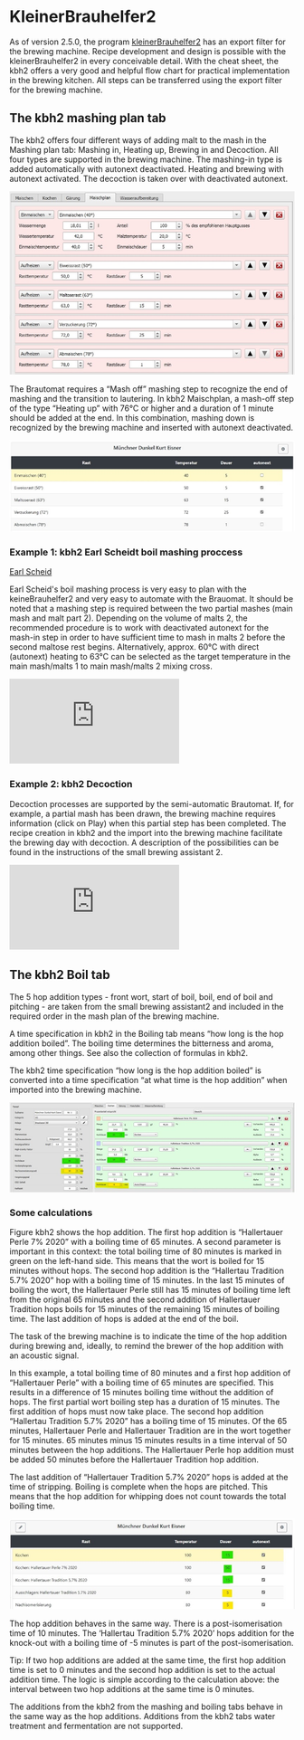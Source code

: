 # KleinerBrauhelfer2

As of version 2.5.0, the program [kleinerBrauhelfer2](https://kleiner-brauhelfer.de/) has an export filter for the brewing machine. Recipe development and design is possible with the kleinerBrauhelfer2 in every conceivable detail. With the cheat sheet, the kbh2 offers a very good and helpful flow chart for practical implementation in the brewing kitchen. All steps can be transferred using the export filter for the brewing machine.

## The kbh2 mashing plan tab

The kbh2 offers four different ways of adding malt to the mash in the Mashing plan tab: Mashing in, Heating up, Brewing in and Decoction. All four types are supported in the brewing machine. The mashing-in type is added automatically with autonext deactivated. Heating and brewing with autonext activated. The decoction is taken over with deactivated autonext.

![boiling](/docs/img/kbh2-maischplan.jpg)

 The Brautomat requires a “Mash off” mashing step to recognize the end of mashing and the transition to lautering. In kbh2 Maischplan, a mash-off step of the type “Heating up” with 76°C or higher and a duration of 1 minute should be added at the end. In this combination, mashing down is recognized by the brewing machine and inserted with autonext deactivated.

![boiling](/docs/img/kbh2-maischplan2.jpg)

### Example 1: kbh2 Earl Scheidt boil mashing proccess

[Earl Scheid](http://hb-tauschboerse.bplaced.net/Neues_Maischverfahren.htm)

Earl Scheid's boil mashing process is very easy to plan with the keineBrauhelfer2 and very easy to automate with the Brauomat. It should be noted that a mashing step is required between the two partial mashes (main mash and malt part 2). Depending on the volume of malts 2, the recommended procedure is to work with deactivated autonext for the mash-in step in order to have sufficient time to mash in malts 2 before the second maltose rest begins. Alternatively, approx. 60°C with direct (autonext) heating to 63°C can be selected as the target temperature in the main mash/malts 1 to main mash/malts 2 mixing cross.

![Beispiel](https://kleiner-brauhelfer.de/docs/programmreiter/rezept/rezept-maischplan.html#variation-das-earlsche-kochmaischverfahren)

### Example 2: kbh2 Decoction

Decoction processes are supported by the semi-automatic Brautomat. If, for example, a partial mash has been drawn, the brewing machine requires information (click on Play) when this partial step has been completed. The recipe creation in kbh2 and the import into the brewing machine facilitate the brewing day with decoction. A description of the possibilities can be found in the instructions of the small brewing assistant 2.

![Beispiel](https://kleiner-brauhelfer.de/docs/programmreiter/rezept/rezept-maischplan.html#die-dekoktion)

## The kbh2 Boil tab

The 5 hop addition types - front wort, start of boil, boil, end of boil and pitching - are taken from the small brewing assistant2 and included in the required order in the mash plan of the brewing machine.

A time specification in kbh2 in the Boiling tab means “how long is the hop addition boiled”. The boiling time determines the bitterness and aroma, among other things. See also the collection of formulas in kbh2.

The kbh2 time specification “how long is the hop addition boiled” is converted into a time specification “at what time is the hop addition” when imported into the brewing machine.

![boiling](/docs/img/hopfen.jpg)

### Some calculations

Figure kbh2 shows the hop addition. The first hop addition is “Hallertauer Perle 7% 2020” with a boiling time of 65 minutes. A second parameter is important in this context: the total boiling time of 80 minutes is marked in green on the left-hand side. This means that the wort is boiled for 15 minutes without hops. The second hop addition is the “Hallertau Tradition 5.7% 2020” hop with a boiling time of 15 minutes. In the last 15 minutes of boiling the wort, the Hallertauer Perle still has 15 minutes of boiling time left from the original 65 minutes and the second addition of Hallertauer Tradition hops boils for 15 minutes of the remaining 15 minutes of boiling time. The last addition of hops is added at the end of the boil.

The task of the brewing machine is to indicate the time of the hop addition during brewing and, ideally, to remind the brewer of the hop addition with an acoustic signal.

In this example, a total boiling time of 80 minutes and a first hop addition of “Hallertauer Perle” with a boiling time of 65 minutes are specified. This results in a difference of 15 minutes boiling time without the addition of hops. The first partial wort boiling step has a duration of 15 minutes. The first addition of hops must now take place. The second hop addition “Hallertau Tradition 5.7% 2020” has a boiling time of 15 minutes. Of the 65 minutes, Hallertauer Perle and Hallertauer Tradition are in the wort together for 15 minutes. 65 minutes minus 15 minutes results in a time interval of 50 minutes between the hop additions. The Hallertauer Perle hop addition must be added 50 minutes before the Hallertauer Tradition hop addition.

The last addition of “Hallertauer Tradition 5.7% 2020” hops is added at the time of stripping. Boiling is complete when the hops are pitched. This means that the hop addition for whipping does not count towards the total boiling time.

![boiling](/docs/img/hopfengaben.jpg)

The hop addition behaves in the same way. There is a post-isomerisation time of 10 minutes. The ‘Hallertau Tradition 5.7% 2020’ hops addition for the knock-out with a boiling time of -5 minutes is part of the post-isomerisation.

Tip: If two hop additions are added at the same time, the first hop addition time is set to 0 minutes and the second hop addition is set to the actual addition time. The logic is simple according to the calculation above: the interval between two hop additions at the same time is 0 minutes.

The additions from the kbh2 from the mashing and boiling tabs behave in the same way as the hop additions. Additions from the kbh2 tabs water treatment and fermentation are not supported.
